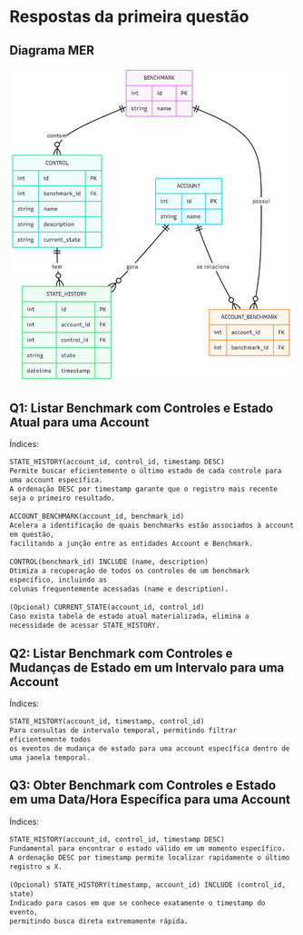 # Respostas da primeira questão

## Diagrama MER

<img src="diagrama.png" alt="diagrama" width="500"/>



## Q1: Listar Benchmark com Controles e Estado Atual para uma Account

Índices:

    STATE_HISTORY(account_id, control_id, timestamp DESC)
    Permite buscar eficientemente o último estado de cada controle para uma account específica. 
    A ordenação DESC por timestamp garante que o registro mais recente seja o primeiro resultado.

    ACCOUNT_BENCHMARK(account_id, benchmark_id)
    Acelera a identificação de quais benchmarks estão associados à account em questão, 
    facilitando a junção entre as entidades Account e Benchmark.

    CONTROL(benchmark_id) INCLUDE (name, description)
    Otimiza a recuperação de todos os controles de um benchmark específico, incluindo as 
    colunas frequentemente acessadas (name e description).

    (Opcional) CURRENT_STATE(account_id, control_id)
    Caso exista tabela de estado atual materializada, elimina a necessidade de acessar STATE_HISTORY.


## Q2: Listar Benchmark com Controles e Mudanças de Estado em um Intervalo para uma Account

Índices:

    STATE_HISTORY(account_id, timestamp, control_id)
    Para consultas de intervalo temporal, permitindo filtrar eficientemente todos 
    os eventos de mudança de estado para uma account específica dentro de uma janela temporal.



## Q3: Obter Benchmark com Controles e Estado em uma Data/Hora Específica para uma Account

Índices:

    STATE_HISTORY(account_id, control_id, timestamp DESC)
    Fundamental para encontrar o estado válido em um momento específico. 
    A ordenação DESC por timestamp permite localizar rapidamente o último registro ≤ X.

    (Opcional) STATE_HISTORY(timestamp, account_id) INCLUDE (control_id, state)
    Indicado para casos em que se conhece exatamente o timestamp do evento, 
    permitindo busca direta extremamente rápida.

